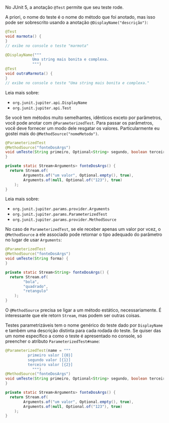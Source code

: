 No JUnit 5, a anotação `@Test` permite que seu teste rode.

A priori, o nome do teste é o nome do método que foi anotado, mas isso pode ser sobrescrito
usando a anotação `@DisplayName("descrição")`:

```java
@Test
void marmota() {
}
// exibe no console o teste "marmota"

@DisplayName("""
            Uma string mais bonita e complexa.
            """)
@Test
void outraMarmota() {
}
// exibe no console o teste "Uma string mais bonita e complexa."
```

Leia mais sobre:

- `org.junit.jupiter.api.DisplayName`
- `org.junit.jupiter.api.Test`

Se você tem métodos muito semelhantes, idênticos exceto por parâmetros, você pode anotar com `@ParameterizedTest`.
Para passar os parâmetros, você deve fornecer um modo dele resgatar os valores. Particularmente eu gostei mais
do `@MethodSource("nomeMetodo")`.

```java
@ParameterizedTest
@MethodSource("fonteDosArgs")
void umTeste(String primeiro, Optional<String> segundo, boolean terceiro) {
}

private static Stream<Arguments> fonteDosArgs() {
  return Stream.of(
        Arguments.of("um valor", Optional.empty(), true),
        Arguments.of(null, Optional.of("123"), true)
    );
}
```

Leia mais sobre:

- `org.junit.jupiter.params.provider.Arguments`
- `org.junit.jupiter.params.ParameterizedTest`
- `org.junit.jupiter.params.provider.MethodSource`

No caso de `ParameterizedTest`, se ele receber apenas um valor por vcez, o `@MethodSource` a ele associado
pode retornar o tipo adequado do parâmetro no lugar de usar `Arguments`:

```java
@ParameterizedTest
@MethodSource("fonteDosArgs")
void umTeste(String forma) {
}

private static Stream<String> fonteDosArgs() {
  return Stream.of(
        "bola",
        "quadrado",
        "retangulo"
    );
}
```

O `@MethodSource` precisa se ligar a um método estático, necessariamente. É interessante que ele retorn `Stream`,
mas podem ser outras coisas.

Testes parametrizáveis tem o nome genérico do teste dado por `DisplayName` e também uma descrição distinta para cada rodada
do teste. Se quiser das um nome específico a como o teste é apresentado no console, só preencher o atributo `ParameterizedTest#name`:

```java
@ParameterizedTest(name = """
          primeiro valor [{0}]
          segundo valor [{1}]
          terceiro valor [{2}]
            """)
@MethodSource("fonteDosArgs")
void umTeste(String primeiro, Optional<String> segundo, boolean terceiro) {
}

private static Stream<Arguments> fonteDosArgs() {
  return Stream.of(
        Arguments.of("um valor", Optional.empty(), true),
        Arguments.of(null, Optional.of("123"), true)
    );
}
```
